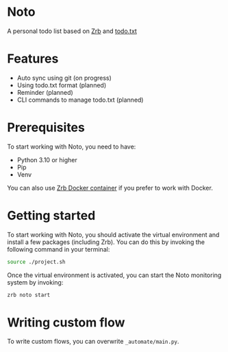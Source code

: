 # Noto

A personal todo list based on [Zrb](https://github.com/state-alchemists/zrb) and [todo.txt](https://github.com/todotxt/todo.txt)

# Features

- Auto sync using git (on progress)
- Using todo.txt format (planned)
- Reminder (planned)
- CLI commands to manage todo.txt (planned)


# Prerequisites

To start working with Noto, you need to have:

- Python 3.10 or higher
- Pip
- Venv

You can also use [Zrb Docker container](https://github.com/state-alchemists/zrb#-with-docker) if you prefer to work with Docker.

# Getting started

To start working with Noto, you should activate the virtual environment and install a few packages (including Zrb). You can do this by invoking the following command in your terminal:

```bash
source ./project.sh
```

Once the virtual environment is activated, you can start the Noto monitoring system by invoking:

```bash
zrb noto start
```

# Writing custom flow

To write custom flows, you can overwrite `_automate/main.py`.
